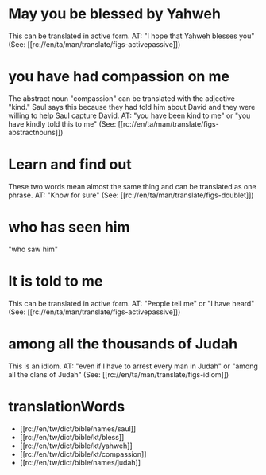 # May you be blessed by Yahweh

This can be translated in active form. AT: "I hope that Yahweh blesses you" (See: [[rc://en/ta/man/translate/figs-activepassive]])

# you have had compassion on me

The abstract noun "compassion" can be translated with the adjective "kind." Saul says this because they had told him about David and they were willing to help Saul capture David. AT: "you have been kind to me" or "you have kindly told this to me" (See: [[rc://en/ta/man/translate/figs-abstractnouns]])

# Learn and find out

These two words mean almost the same thing and can be translated as one phrase. AT: "Know for sure" (See: [[rc://en/ta/man/translate/figs-doublet]])

# who has seen him

"who saw him"

# It is told to me

This can be translated in active form. AT: "People tell me" or "I have heard" (See: [[rc://en/ta/man/translate/figs-activepassive]])

# among all the thousands of Judah

This is an idiom. AT: "even if I have to arrest every man in Judah" or "among all the clans of Judah" (See: [[rc://en/ta/man/translate/figs-idiom]])

# translationWords

* [[rc://en/tw/dict/bible/names/saul]]
* [[rc://en/tw/dict/bible/kt/bless]]
* [[rc://en/tw/dict/bible/kt/yahweh]]
* [[rc://en/tw/dict/bible/kt/compassion]]
* [[rc://en/tw/dict/bible/names/judah]]